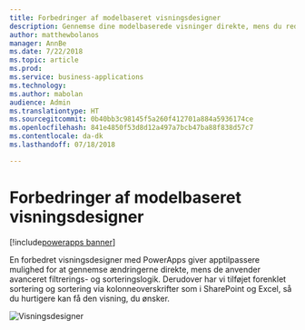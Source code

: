 ```yaml
---
title: Forbedringer af modelbaseret visningsdesigner
description: Gennemse dine modelbaserede visninger direkte, mens du redigerer dem
author: matthewbolanos
manager: AnnBe
ms.date: 7/22/2018
ms.topic: article
ms.prod: 
ms.service: business-applications
ms.technology: 
ms.author: mabolan
audience: Admin
ms.translationtype: HT
ms.sourcegitcommit: 0b40bb3c98145f5a260f412701a884a5936174ce
ms.openlocfilehash: 841e4850f53d8d12a497a7bcb47ba88f838d57c7
ms.contentlocale: da-dk
ms.lasthandoff: 07/18/2018

---
```

# <a name="model-driven-view-designer-enhancements"></a>Forbedringer af modelbaseret visningsdesigner

[!include[powerapps banner](../includes/powerapps.md)]




En forbedret visningsdesigner med PowerApps giver apptilpassere mulighed for at gennemse ændringerne direkte, mens de anvender avanceret filtrerings- og sorteringslogik. Derudover har vi tilføjet forenklet sortering og sortering via kolonneoverskrifter som i SharePoint og Excel, så du hurtigere kan få den visning, du ønsker.

![Visningsdesigner](media/viewDesigner.png  "Visningsdesigner")



